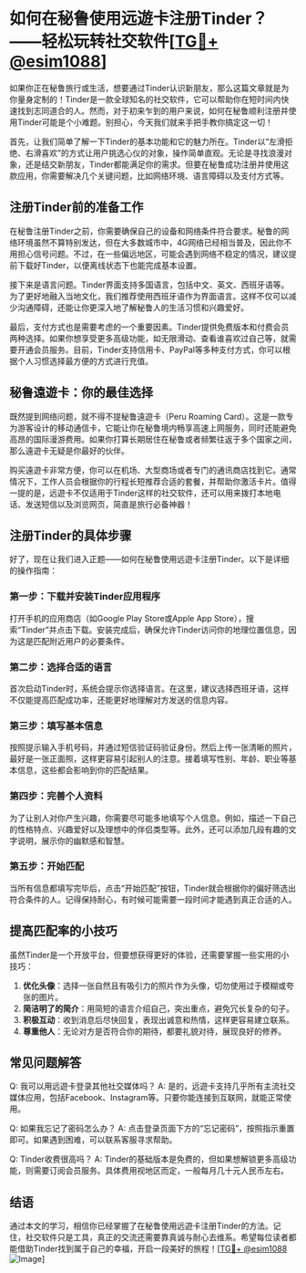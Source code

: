 # 如何在秘鲁使用远遊卡注册Tinder？——轻松玩转社交软件[[TG💪+ @esim1088](https://t.me/s/esim1088)]

如果你正在秘鲁旅行或生活，想要通过Tinder认识新朋友，那么这篇文章就是为你量身定制的！Tinder是一款全球知名的社交软件，它可以帮助你在短时间内快速找到志同道合的人。然而，对于初来乍到的用户来说，如何在秘鲁顺利注册并使用Tinder可能是个小难题。别担心，今天我们就来手把手教你搞定这一切！

首先，让我们简单了解一下Tinder的基本功能和它的魅力所在。Tinder以“左滑拒绝、右滑喜欢”的方式让用户挑选心仪的对象，操作简单直观。无论是寻找浪漫对象，还是结交新朋友，Tinder都能满足你的需求。但要在秘鲁成功注册并使用这款应用，你需要解决几个关键问题，比如网络环境、语言障碍以及支付方式等。

## 注册Tinder前的准备工作

在秘鲁注册Tinder之前，你需要确保自己的设备和网络条件符合要求。秘鲁的网络环境虽然不算特别发达，但在大多数城市中，4G网络已经相当普及，因此你不用担心信号问题。不过，在一些偏远地区，可能会遇到网络不稳定的情况，建议提前下载好Tinder，以便离线状态下也能完成基本设置。

接下来是语言问题。Tinder界面支持多国语言，包括中文、英文、西班牙语等。为了更好地融入当地文化，我们推荐使用西班牙语作为界面语言。这样不仅可以减少沟通障碍，还能让你更深入地了解秘鲁人的生活习惯和兴趣爱好。

最后，支付方式也是需要考虑的一个重要因素。Tinder提供免费版本和付费会员两种选择。如果你想享受更多高级功能，如无限滑动、查看谁喜欢过自己等，就需要开通会员服务。目前，Tinder支持信用卡、PayPal等多种支付方式，你可以根据个人习惯选择最方便的方式进行充值。

## 秘鲁遠遊卡：你的最佳选择

既然提到网络问题，就不得不提秘鲁遠遊卡（Peru Roaming Card）。这是一款专为游客设计的移动通信卡，它能让你在秘鲁境内畅享高速上网服务，同时还能避免高昂的国际漫游费用。如果你打算长期居住在秘鲁或者频繁往返于多个国家之间，那么遠遊卡无疑是你最好的伙伴。

购买遠遊卡非常方便，你可以在机场、大型商场或者专门的通讯商店找到它。通常情况下，工作人员会根据你的行程长短推荐合适的套餐，并帮助你激活卡片。值得一提的是，远遊卡不仅适用于Tinder这样的社交软件，还可以用来拨打本地电话、发送短信以及浏览网页，简直是旅行必备神器！

## 注册Tinder的具体步骤

好了，现在让我们进入正题——如何在秘鲁使用远遊卡注册Tinder。以下是详细的操作指南：

### 第一步：下载并安装Tinder应用程序
打开手机的应用商店（如Google Play Store或Apple App Store），搜索“Tinder”并点击下载。安装完成后，确保允许Tinder访问你的地理位置信息，因为这是匹配附近用户的必要条件。

### 第二步：选择合适的语言
首次启动Tinder时，系统会提示你选择语言。在这里，建议选择西班牙语，这样不仅能提高匹配成功率，还能更好地理解对方发送的信息内容。

### 第三步：填写基本信息
按照提示输入手机号码，并通过短信验证码验证身份。然后上传一张清晰的照片，最好是一张正面照，这样更容易引起别人的注意。接着填写性别、年龄、职业等基本信息，这些都会影响到你的匹配结果。

### 第四步：完善个人资料
为了让别人对你产生兴趣，你需要尽可能多地填写个人信息。例如，描述一下自己的性格特点、兴趣爱好以及理想中的伴侣类型等。此外，还可以添加几段有趣的文字说明，展示你的幽默感和智慧。

### 第五步：开始匹配
当所有信息都填写完毕后，点击“开始匹配”按钮，Tinder就会根据你的偏好筛选出符合条件的人。记得保持耐心，有时候可能需要一段时间才能遇到真正合适的人。

## 提高匹配率的小技巧

虽然Tinder是一个开放平台，但要想获得更好的体验，还需要掌握一些实用的小技巧：

1. **优化头像**：选择一张自然且有吸引力的照片作为头像，切勿使用过于模糊或夸张的图片。
2. **简洁明了的简介**：用简短的语言介绍自己，突出重点，避免冗长复杂的句子。
3. **积极互动**：收到消息后尽快回复，表现出诚意和热情，这样更容易建立联系。
4. **尊重他人**：无论对方是否符合你的期待，都要礼貌对待，展现良好的修养。

## 常见问题解答

Q: 我可以用远遊卡登录其他社交媒体吗？
A: 是的，远遊卡支持几乎所有主流社交媒体应用，包括Facebook、Instagram等。只要你能连接到互联网，就能正常使用。

Q: 如果我忘记了密码怎么办？
A: 点击登录页面下方的“忘记密码”，按照指示重置即可。如果遇到困难，可以联系客服寻求帮助。

Q: Tinder收费很高吗？
A: Tinder的基础版本是免费的，但如果想解锁更多高级功能，则需要订阅会员服务。具体费用视地区而定，一般每月几十元人民币左右。

## 结语

通过本文的学习，相信你已经掌握了在秘鲁使用远遊卡注册Tinder的方法。记住，社交软件只是工具，真正的交流还需要靠真诚与耐心去维系。希望每位读者都能借助Tinder找到属于自己的幸福，开启一段美好的旅程！[[TG💪+ @esim1088](https://t.me/s/esim1088) ![Image](https://i.postimg.cc/4NQfJmqS/Snipaste-2025-05-13-00-14-12.png)]
